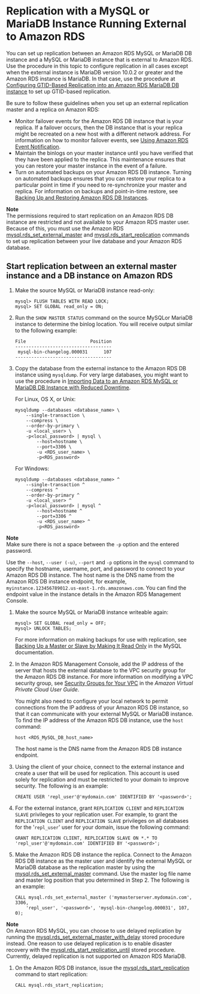 # Replication with a MySQL or MariaDB Instance Running External to Amazon RDS<a name="MySQL.Procedural.Importing.External.Repl"></a>

You can set up replication between an Amazon RDS MySQL or MariaDB DB instance and a MySQL or MariaDB instance that is external to Amazon RDS\. Use the procedure in this topic to configure replication in all cases except when the external instance is MariaDB version 10\.0\.2 or greater and the Amazon RDS instance is MariaDB\. In that case, use the procedure at [Configuring GTID\-Based Replication into an Amazon RDS MariaDB DB instance](MariaDB.Procedural.Replication.GTID.md) to set up GTID\-based replication\.

 Be sure to follow these guidelines when you set up an external replication master and a replica on Amazon RDS: 
+ Monitor failover events for the Amazon RDS DB instance that is your replica\. If a failover occurs, then the DB instance that is your replica might be recreated on a new host with a different network address\. For information on how to monitor failover events, see [Using Amazon RDS Event Notification](USER_Events.md)\.
+ Maintain the binlogs on your master instance until you have verified that they have been applied to the replica\. This maintenance ensures that you can restore your master instance in the event of a failure\.
+ Turn on automated backups on your Amazon RDS DB instance\. Turning on automated backups ensures that you can restore your replica to a particular point in time if you need to re\-synchronize your master and replica\. For information on backups and point\-in\-time restore, see [Backing Up and Restoring Amazon RDS DB Instances](CHAP_CommonTasks.BackupRestore.md)\.

**Note**  
The permissions required to start replication on an Amazon RDS DB instance are restricted and not available to your Amazon RDS master user\. Because of this, you must use the Amazon RDS [mysql\.rds\_set\_external\_master](mysql_rds_set_external_master.md) and [mysql\.rds\_start\_replication](mysql_rds_start_replication.md) commands to set up replication between your live database and your Amazon RDS database\.

## Start replication between an external master instance and a DB instance on Amazon RDS<a name="MySQL.Procedural.Importing.External.Repl.Procedure"></a>

1. Make the source MySQL or MariaDB instance read\-only:

   ```
   mysql> FLUSH TABLES WITH READ LOCK;
   mysql> SET GLOBAL read_only = ON;
   ```

1. Run the `SHOW MASTER STATUS` command on the source MySQLor MariaDB instance to determine the binlog location\. You will receive output similar to the following example: 

   ```
   File                        Position  
   ------------------------------------
    mysql-bin-changelog.000031      107   
   ------------------------------------
   ```

1. Copy the database from the external instance to the Amazon RDS DB instance using `mysqldump`\. For very large databases, you might want to use the procedure in [Importing Data to an Amazon RDS MySQL or MariaDB DB Instance with Reduced Downtime](MySQL.Procedural.Importing.NonRDSRepl.md)\. 

   For Linux, OS X, or Unix:

   ```
   mysqldump --databases <database_name> \
       --single-transaction \
       --compress \
       --order-by-primary \
       -u <local_user> \
       -p<local_password> | mysql \
           --host=hostname \
           --port=3306 \
           -u <RDS_user_name> \
           -p<RDS_password>
   ```

   For Windows:

   ```
   mysqldump --databases <database_name> ^
       --single-transaction ^
       --compress ^
       --order-by-primary ^
       -u <local_user> ^
       -p<local_password> | mysql ^
           --host=hostname ^
           --port=3306 ^
           -u <RDS_user_name> ^
           -p<RDS_password>
   ```
**Note**  
Make sure there is not a space between the `-p` option and the entered password\. 

   Use the `--host`, `--user (-u)`, `--port` and `-p` options in the `mysql` command to specify the hostname, username, port, and password to connect to your Amazon RDS DB instance\. The host name is the DNS name from the Amazon RDS DB instance endpoint, for example, `myinstance.123456789012.us-east-1.rds.amazonaws.com`\. You can find the endpoint value in the instance details in the Amazon RDS Management Console\.

1. Make the source MySQL or MariaDB instance writeable again:

   ```
   mysql> SET GLOBAL read_only = OFF;
   mysql> UNLOCK TABLES;
   ```

   For more information on making backups for use with replication, see [Backing Up a Master or Slave by Making It Read Only](http://dev.mysql.com/doc/refman/5.6/en/replication-solutions-backups-read-only.html) in the MySQL documentation\.

1. In the Amazon RDS Management Console, add the IP address of the server that hosts the external database to the VPC security group for the Amazon RDS DB instance\. For more information on modifying a VPC security group, see [Security Groups for Your VPC](http://docs.aws.amazon.com/vpc/latest/userguide/VPC_SecurityGroups.html) in the *Amazon Virtual Private Cloud User Guide*\. 

   You might also need to configure your local network to permit connections from the IP address of your Amazon RDS DB instance, so that it can communicate with your external MySQL or MariaDB instance\. To find the IP address of the Amazon RDS DB instance, use the `host` command:

   ```
   host <RDS_MySQL_DB_host_name>
   ```

   The host name is the DNS name from the Amazon RDS DB instance endpoint\.

1. Using the client of your choice, connect to the external instance and create a user that will be used for replication\. This account is used solely for replication and must be restricted to your domain to improve security\. The following is an example: 

   ```
   CREATE USER 'repl_user'@'mydomain.com' IDENTIFIED BY '<password>';
   ```

1. For the external instance, grant `REPLICATION CLIENT` and `REPLICATION SLAVE` privileges to your replication user\. For example, to grant the `REPLICATION CLIENT` and `REPLICATION SLAVE` privileges on all databases for the '`repl_user`' user for your domain, issue the following command:

   ```
   GRANT REPLICATION CLIENT, REPLICATION SLAVE ON *.* TO 'repl_user'@'mydomain.com' IDENTIFIED BY '<password>'; 
   ```

1. Make the Amazon RDS DB instance the replica\. Connect to the Amazon RDS DB instance as the master user and identify the external MySQL or MariaDB database as the replication master by using the [mysql\.rds\_set\_external\_master](mysql_rds_set_external_master.md) command\. Use the master log file name and master log position that you determined in Step 2\. The following is an example: 

   ```
   CALL mysql.rds_set_external_master ('mymasterserver.mydomain.com', 3306,
       'repl_user', '<password>', 'mysql-bin-changelog.000031', 107, 0);
   ```
**Note**  
On Amazon RDS MySQL, you can choose to use delayed replication by running the [mysql\.rds\_set\_external\_master\_with\_delay](mysql_rds_set_external_master_with_delay.md) stored procedure instead\. One reason to use delayed replication is to enable disaster recovery with the [mysql\.rds\_start\_replication\_until](mysql_rds_start_replication_until.md) stored procedure\. Currently, delayed replication is not supported on Amazon RDS MariaDB\.

1. On the Amazon RDS DB instance, issue the [mysql\.rds\_start\_replication](mysql_rds_start_replication.md) command to start replication:

   ```
   CALL mysql.rds_start_replication; 
   ```